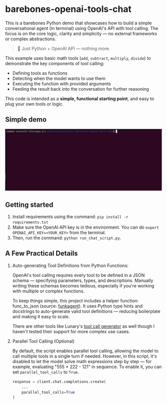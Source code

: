 # barebones-openai-tools-chat
This is a barebones Python demo that showcases how to build a simple conversational agent (in terminal) using OpenAI's API with tool calling. The focus is on the core logic, clarity and simplicity — no external frameworks or complex abstractions.

> 🔧 Just Python + OpenAI API — nothing more.

This example uses basic math tools (`add`, `subtract`, `multiply`, `divide`) to demonstrate the key components of tool calling:
- Defining tools as functions
- Detecting when the model wants to use them
- Executing the function with provided arguments
- Feeding the result back into the conversation for further reasoning

This code is intended as a **simple, functional starting point**, and easy to plug your own tools or logic.


## Simple demo
![til](./resources/demo.gif)


## Getting started
1. Install requirements using the command: `pip install -r requirements.txt`
1. Make sure the OpenAI API key is in the environment. You can do `export OPENAI_API_KEY=<YOUR_KEY>` from the terminal.
1. Then, run the command: `python run_chat_script.py`.

## A Few Practical Details
1. Auto-generating Tool Definitions from Python Functions:

	OpenAI's tool calling requires every tool to be defined in a JSON schema — specifying parameters, types, and descriptions. Manually writing these schemas becomes tedious, especially if you're working with multiple or complex functions.

	To keep things simple, this project includes a helper function: func_to_json (source: [funkagent](https://github.com/aurelio-labs/funkagent/blob/main/funkagent/parser.py)). It uses Python type hints and docstrings to auto-generate valid tool definitions — reducing boilerplate and making it easy to scale.

	There are other tools like Lunary's [tool call generator](https://lunary.ai/tool-calls-generator) as well though I haven't tested their support for more complex use cases.

2. Parallel Tool Calling (Optional)

	By default, the script enables parallel tool calling, allowing the model to call multiple tools in a single turn if needed. However, in this script, it's disabled to let the model solve math expressions step by step — for example, evaluating "555 * 222 - 121" in sequence. To enable it, you can set `parallel_tool_calls` to `True`.
	```python
	response = client.chat.completions.create(
	    ...
	    parallel_tool_calls=True
	)
	```